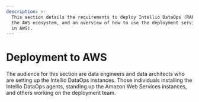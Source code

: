 ```yaml
---
description: >-
  This section details the requirements to deploy Intellio DataOps (RAP) onto
  the AWS ecosystem, and an overview of how to use the deployment services (UI
  in AWS).
---
```


# Deployment to AWS

The audience for this section are data engineers and data architects who are setting up the Intellio DataOps instances. Those individuals installing the Intellio DataOps agents, standing up the Amazon Web Services instances, and others working on the deployment team.

